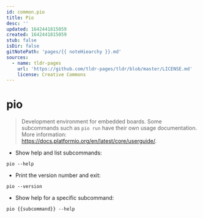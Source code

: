 ```yaml
---
id: common.pio
title: Pio
desc: ''
updated: 1642441815059
created: 1642441815059
stub: false
isDir: false
gitNotePath: 'pages/{{ noteHiearchy }}.md'
sources:
  - name: tldr-pages
    url: 'https://github.com/tldr-pages/tldr/blob/master/LICENSE.md'
    license: Creative Commons
---
```

# pio

> Development environment for embedded boards.
> Some subcommands such as `pio run` have their own usage documentation.
> More information: <https://docs.platformio.org/en/latest/core/userguide/>.

- Show help and list subcommands:

`pio --help`

- Print the version number and exit:

`pio --version`

- Show help for a specific subcommand:

`pio {{subcommand}} --help`

